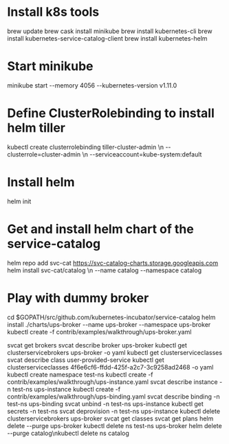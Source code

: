 Install k8s tools
=================
brew update
brew cask install minikube
brew install kubernetes-cli
brew install kubernetes-service-catalog-client
brew install kubernetes-helm

Start minikube
==============
minikube start --memory 4056 --kubernetes-version v1.11.0

Define ClusterRolebinding to install helm tiller
================================================
kubectl create clusterrolebinding tiller-cluster-admin \\n    --clusterrole=cluster-admin \\n    --serviceaccount=kube-system:default

Install helm
============
helm init

Get and install helm chart of the service-catalog
=================================================
helm repo add svc-cat https://svc-catalog-charts.storage.googleapis.com
helm install svc-cat/catalog \\n    --name catalog --namespace catalog

Play with dummy broker
======================
cd $GOPATH/src/github.com/kubernetes-incubator/service-catalog
helm install ./charts/ups-broker --name ups-broker --namespace ups-broker
kubectl create -f contrib/examples/walkthrough/ups-broker.yaml

svcat get brokers
svcat describe broker ups-broker
kubectl get clusterservicebrokers ups-broker -o yaml
kubectl get clusterserviceclasses
svcat describe class user-provided-service
kubectl get clusterserviceclasses 4f6e6cf6-ffdd-425f-a2c7-3c9258ad2468 -o yaml
kubectl create namespace test-ns
kubectl create -f contrib/examples/walkthrough/ups-instance.yaml
svcat describe instance -n test-ns ups-instance
kubectl create -f contrib/examples/walkthrough/ups-binding.yaml
svcat describe binding -n test-ns ups-binding
svcat unbind -n test-ns ups-instance
kubectl get secrets -n test-ns
svcat deprovision -n test-ns ups-instance
kubectl delete clusterservicebrokers ups-broker
svcat get classes
svcat get plans
helm delete --purge ups-broker
kubectl delete ns test-ns ups-broker
helm delete --purge catalog\nkubectl delete ns catalog
